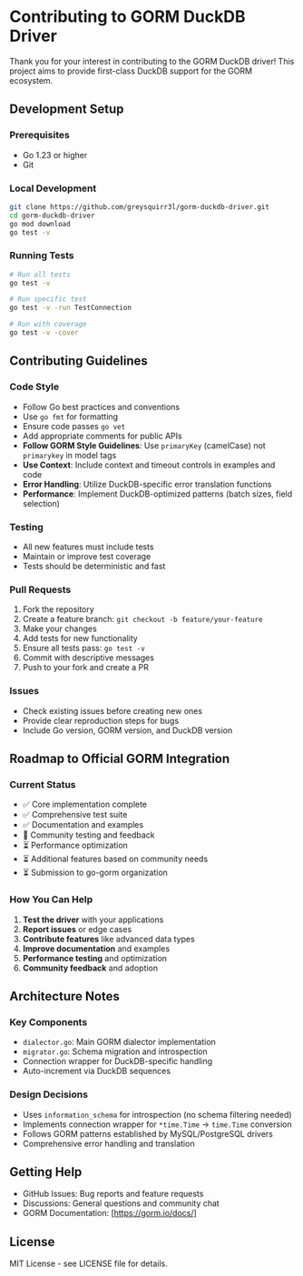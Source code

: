 # Contributing to GORM DuckDB Driver

Thank you for your interest in contributing to the GORM DuckDB driver! This project aims to provide first-class DuckDB support for the GORM ecosystem.

## Development Setup

### Prerequisites

- Go 1.23 or higher
- Git

### Local Development

```bash
git clone https://github.com/greysquirr3l/gorm-duckdb-driver.git
cd gorm-duckdb-driver
go mod download
go test -v
```

### Running Tests

```bash
# Run all tests
go test -v

# Run specific test
go test -v -run TestConnection

# Run with coverage
go test -v -cover
```

## Contributing Guidelines

### Code Style

- Follow Go best practices and conventions
- Use `go fmt` for formatting
- Ensure code passes `go vet`
- Add appropriate comments for public APIs
- **Follow GORM Style Guidelines**: Use `primaryKey` (camelCase) not `primarykey` in model tags
- **Use Context**: Include context and timeout controls in examples and code
- **Error Handling**: Utilize DuckDB-specific error translation functions
- **Performance**: Implement DuckDB-optimized patterns (batch sizes, field selection)

### Testing

- All new features must include tests
- Maintain or improve test coverage
- Tests should be deterministic and fast

### Pull Requests

1. Fork the repository
2. Create a feature branch: `git checkout -b feature/your-feature`
3. Make your changes
4. Add tests for new functionality
5. Ensure all tests pass: `go test -v`
6. Commit with descriptive messages
7. Push to your fork and create a PR

### Issues

- Check existing issues before creating new ones
- Provide clear reproduction steps for bugs
- Include Go version, GORM version, and DuckDB version

## Roadmap to Official GORM Integration

### Current Status

- ✅ Core implementation complete
- ✅ Comprehensive test suite
- ✅ Documentation and examples
- 🔄 Community testing and feedback
- ⏳ Performance optimization
- ⏳ Additional features based on community needs
- ⏳ Submission to go-gorm organization

### How You Can Help

1. **Test the driver** with your applications
2. **Report issues** or edge cases
3. **Contribute features** like advanced data types
4. **Improve documentation** and examples
5. **Performance testing** and optimization
6. **Community feedback** and adoption

## Architecture Notes

### Key Components

- `dialector.go`: Main GORM dialector implementation
- `migrator.go`: Schema migration and introspection
- Connection wrapper for DuckDB-specific handling
- Auto-increment via DuckDB sequences

### Design Decisions

- Uses `information_schema` for introspection (no schema filtering needed)
- Implements connection wrapper for `*time.Time` → `time.Time` conversion
- Follows GORM patterns established by MySQL/PostgreSQL drivers
- Comprehensive error handling and translation

## Getting Help

- GitHub Issues: Bug reports and feature requests
- Discussions: General questions and community chat
- GORM Documentation: [https://gorm.io/docs/]

## License

MIT License - see LICENSE file for details.
